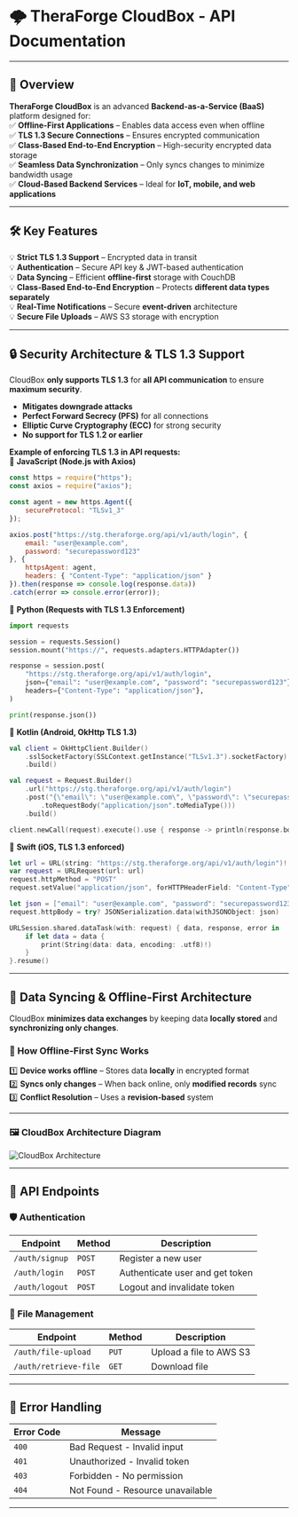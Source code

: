 # **🌩️ TheraForge CloudBox - API Documentation**

---

## **📌 Overview**  
**TheraForge CloudBox** is an advanced **Backend-as-a-Service (BaaS)** platform designed for:  
✅ **Offline-First Applications** – Enables data access even when offline  
✅ **TLS 1.3 Secure Connections** – Ensures encrypted communication  
✅ **Class-Based End-to-End Encryption** – High-security encrypted data storage  
✅ **Seamless Data Synchronization** – Only syncs changes to minimize bandwidth usage  
✅ **Cloud-Based Backend Services** – Ideal for **IoT, mobile, and web applications**  

---

## **🛠 Key Features**  
💡 **Strict TLS 1.3 Support** – Encrypted data in transit  
💡 **Authentication** – Secure API key & JWT-based authentication  
💡 **Data Syncing** – Efficient **offline-first** storage with CouchDB  
💡 **Class-Based End-to-End Encryption** – Protects **different data types separately**  
💡 **Real-Time Notifications** – Secure **event-driven** architecture  
💡 **Secure File Uploads** – AWS S3 storage with encryption  

---

## **🔒 Security Architecture & TLS 1.3 Support**  
CloudBox **only supports TLS 1.3** for **all API communication** to ensure **maximum security**.  
- **Mitigates downgrade attacks**  
- **Perfect Forward Secrecy (PFS)** for all connections  
- **Elliptic Curve Cryptography (ECC)** for strong security  
- **No support for TLS 1.2 or earlier**  

**Example of enforcing TLS 1.3 in API requests:**  
🔹 **JavaScript (Node.js with Axios)**  
```js
const https = require("https");
const axios = require("axios");

const agent = new https.Agent({
    secureProtocol: "TLSv1_3"
});

axios.post("https://stg.theraforge.org/api/v1/auth/login", {
    email: "user@example.com",
    password: "securepassword123"
}, {
    httpsAgent: agent,
    headers: { "Content-Type": "application/json" }
}).then(response => console.log(response.data))
.catch(error => console.error(error));
```

🔹 **Python (Requests with TLS 1.3 Enforcement)**  
```python
import requests

session = requests.Session()
session.mount("https://", requests.adapters.HTTPAdapter())

response = session.post(
    "https://stg.theraforge.org/api/v1/auth/login",
    json={"email": "user@example.com", "password": "securepassword123"},
    headers={"Content-Type": "application/json"},
)

print(response.json())
```

🔹 **Kotlin (Android, OkHttp TLS 1.3)**  
```kotlin
val client = OkHttpClient.Builder()
    .sslSocketFactory(SSLContext.getInstance("TLSv1.3").socketFactory)
    .build()

val request = Request.Builder()
    .url("https://stg.theraforge.org/api/v1/auth/login")
    .post("{\"email\": \"user@example.com\", \"password\": \"securepassword123\"}"
        .toRequestBody("application/json".toMediaType()))
    .build()

client.newCall(request).execute().use { response -> println(response.body?.string()) }
```

🔹 **Swift (iOS, TLS 1.3 enforced)**  
```swift
let url = URL(string: "https://stg.theraforge.org/api/v1/auth/login")!
var request = URLRequest(url: url)
request.httpMethod = "POST"
request.setValue("application/json", forHTTPHeaderField: "Content-Type")

let json = ["email": "user@example.com", "password": "securepassword123"]
request.httpBody = try? JSONSerialization.data(withJSONObject: json)

URLSession.shared.dataTask(with: request) { data, response, error in
    if let data = data {
        print(String(data: data, encoding: .utf8)!)
    }
}.resume()
```

---

## **📂 Data Syncing & Offline-First Architecture**  

CloudBox **minimizes data exchanges** by keeping data **locally stored** and **synchronizing only changes**.

### **🔧 How Offline-First Sync Works**
1️⃣ **Device works offline** – Stores data **locally** in encrypted format  
2️⃣ **Syncs only changes** – When back online, only **modified records** sync  
3️⃣ **Conflict Resolution** – Uses a **revision-based** system  

---

### **🖼️ CloudBox Architecture Diagram**
![CloudBox Architecture](https://user-images.githubusercontent.com/123456789/CloudBox_architecture.png)

---

## **📌 API Endpoints**  
### **🛡 Authentication**  
| Endpoint | Method | Description |
|----------|--------|-------------|
| `/auth/signup` | `POST` | Register a new user |
| `/auth/login` | `POST` | Authenticate user and get token |
| `/auth/logout` | `POST` | Logout and invalidate token |

### **📂 File Management**  
| Endpoint | Method | Description |
|----------|--------|-------------|
| `/auth/file-upload` | `PUT` | Upload a file to AWS S3 |
| `/auth/retrieve-file` | `GET` | Download file |

---

## **📌 Error Handling**
| **Error Code** | **Message** |
|--------------|------------|
| `400` | Bad Request - Invalid input |
| `401` | Unauthorized - Invalid token |
| `403` | Forbidden - No permission |
| `404` | Not Found - Resource unavailable |

---

